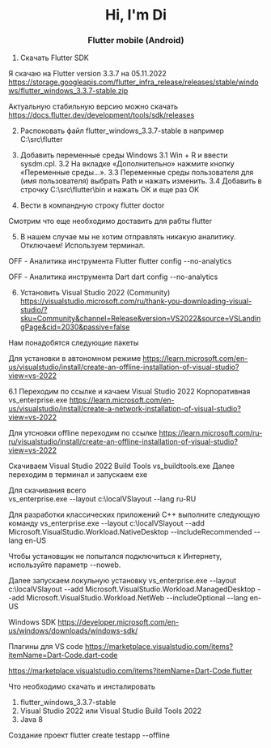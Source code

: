 
<h1 align="center">Hi, I'm Di</h1>
<h3 align="center">Flutter mobile (Android)</h3>

1. Скачать Flutter SDK 

Я скачаю на Flutter version 3.3.7 на 05.11.2022
https://storage.googleapis.com/flutter_infra_release/releases/stable/windows/flutter_windows_3.3.7-stable.zip


Актуальную стабильную версию можно скачать
https://docs.flutter.dev/development/tools/sdk/releases


2. Распоковать файл flutter_windows_3.3.7-stable в например C:\src\flutter

3. Добавить переменные среды Windows
 3.1 Win + R и ввести sysdm.cpl.
 3.2 На вкладке «Дополнительно» нажмите кнопку «Переменные среды…».
 3.3 Переменные среды пользователя для (имя пользователя) выбрать Path и нажать изменить.
 3.4 Добавить в строчку C:\src\flutter\bin и нажать ОК и еще раз ОК

4. Вести в компандную строку flutter doctor
 
 Смотрим что еще необходимо доставить для рабты flutter

5. В нашем случае мы не хотим отправлять никакую аналитику. Отключаем! Используем терминал.

OFF - Аналитика инструмента Flutter
 flutter config --no-analytics

 OFF - Аналитика инструмента Dart
 dart config --no-analytics

 6. Установить Visual Studio 2022 (Community)
 https://visualstudio.microsoft.com/ru/thank-you-downloading-visual-studio/?sku=Community&channel=Release&version=VS2022&source=VSLandingPage&cid=2030&passive=false

Нам понадобятся следующие пакеты

Для установки в автономном режиме 
https://learn.microsoft.com/en-us/visualstudio/install/create-an-offline-installation-of-visual-studio?view=vs-2022

6.1 Переходим по ссылке и качаем Visual Studio 2022 Корпоративная vs_enterprise.exe
https://learn.microsoft.com/en-us/visualstudio/install/create-a-network-installation-of-visual-studio?view=vs-2022


Для утсновки offline переходим по ссылке
https://learn.microsoft.com/ru-ru/visualstudio/install/create-an-offline-installation-of-visual-studio?view=vs-2022

Скачиваем Visual Studio 2022 Build Tools vs_buildtools.exe
Далее переходим в терминал и запускаем exe

Для скачивания всего \
vs_enterprise.exe --layout c:\localVSlayout --lang ru-RU

Для разработки классических приложений C++ выполните следующую команду
vs_enterprise.exe --layout c:\localVSlayout --add Microsoft.VisualStudio.Workload.NativeDesktop --includeRecommended --lang en-US

Чтобы установщик не попытался подключиться к Интернету, используйте параметр --noweb.

Далее запускаем локульную установку
vs_enterprise.exe --layout c:\localVSlayout --add Microsoft.VisualStudio.Workload.ManagedDesktop --add Microsoft.VisualStudio.Workload.NetWeb --includeOptional --lang en-US


Windows SDK
https://developer.microsoft.com/en-us/windows/downloads/windows-sdk/



Плагины для VS code
https://marketplace.visualstudio.com/items?itemName=Dart-Code.dart-code


https://marketplace.visualstudio.com/items?itemName=Dart-Code.flutter





Что необходимо скачать и инсталировать
 1. flutter_windows_3.3.7-stable
 2. Visual Studio 2022 или Visual Studio Build Tools 2022 
 3. Java 8 

 Создание проект flutter create testapp --offline